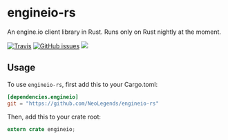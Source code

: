 # engineio-rs

An engine.io client library in Rust. Runs only on Rust
nightly at the moment.

[![Travis](https://img.shields.io/travis/NeoLegends/engineio-rs.svg?maxAge=2592000)](https://travis-ci.org/NeoLegends/engineio-rs) [![GitHub issues](https://img.shields.io/github/issues/NeoLegends/engineio-rs.svg?maxAge=2592000)](https://github.com/NeoLegends/engineio-rs/issies) [![](https://img.shields.io/github/issues-closed-raw/NeoLegends/engineio-rs.svg?maxAge=2592000)](https://github.com/NeoLegends/engineio-rs/issues)

## Usage

To use `engineio-rs`, first add this to your Cargo.toml:

```toml
[dependencies.engineio]
git = "https://github.com/NeoLegends/engineio-rs"
```

Then, add this to your crate root:

```rust
extern crate engineio;
```
